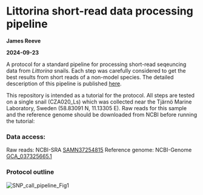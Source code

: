 # Littorina short-read data processing pipeline
**James Reeve**

**2024-09-23**

A protocol for a standard pipeline for processing short-read seqeuncing data from *Littorina* snails. Each step was carefully considered to get the best results from short reads of a non-model species. The detailed desceription of this pipeline is published [here](https://www.protocols.io/view/a-standard-pipeline-for-processing-short-read-sequ-c6ygzftw).

This repository is intended as a tutorial for the protocol. All steps are tested on a single snail (CZA020_Ls) which was collected near the Tjärnö Marine Laboratory, Sweden (58.83091 N, 11.13305 E). Raw reads for this sample and the reference genome should be downloaded from NCBI before running the tutorial:

### Data access:
  Raw reads: NCBI-SRA [SAMN37254815](https://www.ncbi.nlm.nih.gov/biosample)
  Reference genome: NCBI-Genome [GCA_037325665.1](https://www.ncbi.nlm.nih.gov/datasets/genome/GCA_037325665.1/) 


### Protocol outline
![SNP_call_pipeline_Fig1](https://github.com/ja-Reeve/Littorina_SeqDat_pipeline/assets/82411887/a4f2633d-d8a3-47db-b244-2784c042aefc)
